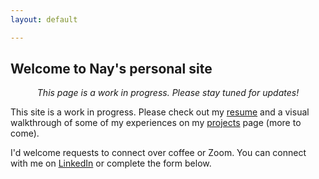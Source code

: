 ```yaml
---
layout: default

---
```


## Welcome to Nay's personal site

<p align="center"><i>This page is a work in progress. Please stay tuned for updates!</i></p>

This site is a work in progress. Please check out my [resume](https://nayp3.github.io/resume) and a visual walkthrough of some of my experiences on my [projects](https://nayp3.github.io/portfolio.md) page (more to come). 

I'd welcome requests to connect over coffee or Zoom. You can connect with me on [LinkedIn](https://www.linkedin.com/in/naypetrucelli/) or complete the form below. 
